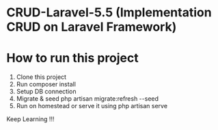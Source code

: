 # CRUD-Laravel-5.5 (Implementation CRUD on Laravel Framework)
# How to run this project

1. Clone this project
2. Run composer install
3. Setup DB connection
4. Migrate & seed php artisan migrate:refresh --seed
5. Run on homestead or serve it using php artisan serve


Keep Learning !!!
